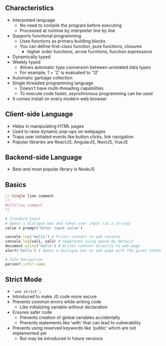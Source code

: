 ## Characteristics
- Interpreted language
  - No need to compile the program before executing
  - Processed at runtime by interpreter line by line
- Supports functional programming
  - Uses functions as primary building blocks
  - You can define first-class function, pure functions, closures
    - higher order functions, arrow fucntions, function expressions
- Dynamically typed
- Weekly typed
  - Allows automatic type conversion between unrelated data types
  - For esample, 1 + '2' is evaluated to '12'
- Automatic garbage collection
- Single threaded programming language
  - Doesn't have multi-threading capabilities
  - To execute code faster, asynchronous programming can be used
- It comes install on every modern web browser

## Client-side Language
- Helps in manipulating HTML pages
- Used to raise dynamic pop-ups on webpages
- Traps user initiated events like button clicks, link navigation
- Popular libraries are ReactJS, AngularJS, NextJS, VueJS

## Backend-side Language
- Best and most popular library is NodeJS

## Basics
```rb
// Single line comment
/*
Multiline comment
*/

# Standard Input
# Opens a dialogue box and takes user input (as a string)
value = prompt('Enter input value')

console.log('Hello') # Prints content in web console
console.log(val1, val2) # Seperated using space by default
document.write('hello') # Writes content directly to web page
alert('hello') # Opens a dialogue box on web page with the given content

# Safe Navigation
person?.info?.name
```

## Strict Mode
- `'use strict';`
- Introduced to make JS code more secure
- Prevents common errors while writing code
  - Like initializing variable without declaration
- Ensures safer code
  - Prevents creation of global variables accidentally
  - Prevents statements like 'with' that can lead to vulnerability
- Prevents using reserved keywords like 'public' which are not implemented yet
  - But may be introduced in future versions
